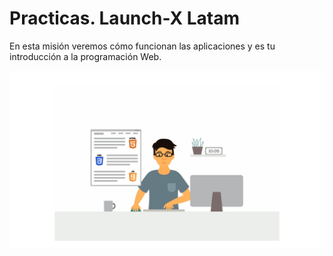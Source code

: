 # Practicas. Launch-X Latam

En esta misión veremos cómo funcionan las aplicaciones y es tu introducción a la programación Web.

![Frontend Image](/frontend.gif)
